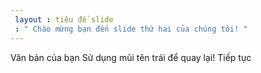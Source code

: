 ```yaml
---
 layout : tiêu đề slide
 : " Chào mừng bạn đến slide thứ hai của chúng tôi! "
---
```

Văn bản của bạn 
Sử dụng mũi tên trái để quay lại!
Tiếp tục 

